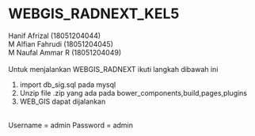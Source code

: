 # WEBGIS_RADNEXT_KEL5
Hanif Afrizal (18051204044)<br>
M Alfian Fahrudi (18051204045)<br>
M Naufal Ammar R (18051204049)<br>
<br>
Untuk menjalankan WEBGIS_RADNEXT ikuti langkah dibawah ini<br>
1. import db_sig.sql pada mysql<br>
2. Unzip file .zip yang ada pada bower_components,build,pages,plugins<br>
3. WEB_GIS dapat dijalankan<br>
<br>
Username = admin
Password = admin

